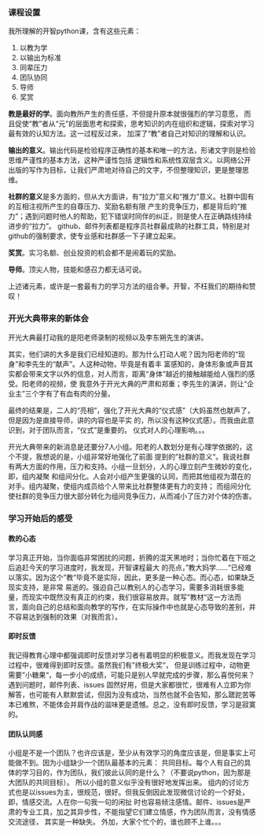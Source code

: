 ### 课程设置
我所理解的开智python课，含有这些元素：

1. 以教为学
2. 以输出为标准
3. 同辈压力
4. 团队协同
5. 导师 
6. 奖赏

**教是最好的学**。面向教所产生的责任感，不但提升原本就很强烈的学习意愿，
而且促使“教”者从“元”的层面思考和探索，思考知识的内在组织和逻辑，探索对学习最有效的认知方法。这一过程反过来，
加深了“教”者自己对知识的理解和认识。

**输出的意义**。输出代码是检验程序正确性的基本和唯一的方法，形诸文字则是检验思维严谨性的基本方法，这种严谨性包括
逻辑性和系统性双层含义。以网络公开出版的写作为目标，让我们严肃地对待自己的文字，不但整理知识，更是整理思维。

**社群的意义**是多方面的，但从大方面讲，有“拉力”意义和“推力”意义。社群中固有的互相注视所产生的自尊压力、奖励名额有限
产生的竞争压力，都是背后的“推力”；遇到问题时他人的帮助，犯下错误时同伴的纠正，则是使人在正确路线持续进步的“拉力”。
github、邮件列表都是程序员社群最成熟的社群工具，特别是对github的强制要求，使专业感和社群感一下子建立起来。 

**奖赏**。实习名额、创业投资的机会都不是闹着玩的奖励。

**导师**。顶尖人物，技能和感召力都无话可说。

上述诸元素，或许是一套最有力的学习方法的组合拳。开智，不枉我们的期待和赞叹！
 
### 开光大典带来的新体会
 开光大典最打动我的是阳老师录制的视频以及李东朔先生的演讲。
 
 其实，他们讲的大多是我们已经知道的。那为什么打动人呢？因为阳老师的“现身”和李先生的“献声”。人这种动物，毕竟是有着丰
 富感知的，身体形象或声音其实都会带来文字以外的信息，对人而言，距离“身体”越近的接触越能给人强烈的感受。阳老师的视频，使
 我意外于开光大典的严肃和郑重；李先生的演讲，则让“企业主”三个字有了有血有肉的分量。
 
 最终的结果是，二人的“亮相”，强化了开光大典的“仪式感”（大妈虽然也献声了，但是因为是直接导师，讲的内容也是平实
 的，所以没有这种仪式感）。而我由此意识到，对于团队而言，“仪式”是重要的。
 仪式对人的心理影响。。。

开光大典带来的新消息是还要分7人小组。阳老的人数划分是有心理学依据的，这个不提，我想说的是，小组非常好地强化了前面
提到的”社群的意义“。我说社群有两大方面的作用，压力和支持。小组一旦划分，人的心理立刻产生微妙的变化，即，组内凝聚
和组间分化。人会对小组产生更强的认同，而把其他组视为潜在的对手。组内凝聚，使组内成员给个人带来比社群整体更有力的支持；
而组间分化使社群的竞争压力很大部分转化为组间竞争压力，从而减小了压力对个体的伤害。

### 学习开始后的感受
#### 教的心态
 学习真正开始，当你面临非常困扰的问题，折腾的混天黑地时；当你忙着在下班之后追赶今天的学习进度时，我发现，开智课程最大
 的亮点，”教大妈学……“已经难以落实。因为这个”教“毕竟不是实际，因此，更多是一种心态。而心态，如果缺乏现实支持，是非常
 易逝的。强迫自己以教别人的心态学习，需要多消耗很多能量，而现实中既然没有真正的约束，我们很容易放弃。就写”教材“这一方法而
 言，面向自己的总结和面向教学的写作，在实际操作中也就是心态导致的差别，并不容易达到强制的效果（对我而言）。
#### 即时反馈
 我记得教育心理中都强调即时反馈对学习者有着明显的积极意义。而我发现在学习过程中，很难得到即时反馈。虽然我们有”终极大奖“，
 但是训练过程中，动物更需要”小糖果“，每一步小的成绩，可能只是别人早就完成的步骤，那么喜悦何来？遇到问题时，邮件列表、issues
 固然好用，但是大家都很忙，很难有人立即为你解答，也可能有人默默尝试，但因为没有成功，当然也就不会告知，那么蹉跎苦等
 本已难熬，不能体会并肩作战的滋味更是遗憾。总之，没有即时反馈，学习是寂寞的。
#### 团队认同感
 小组是不是一个团队？也许应该是，至少从有效学习的角度应该是，但是事实上可能做不到。因为小组缺少一个团队最基本的元素：
 共同目标。每个人有自己的具体的学习目的，作为团队，我们彼此认同的是什么？（不要说python，因为那是大团队的共同目标）。
 所以小组的意义似乎没有很好地发挥出来。
 组内的讨论方式也是以issues为主，很规范，很好。但我反倒因此发现微信讨论的一个好处，即，情感交流。人在你一句我一句的闲扯
 时也容易倾注感情。邮件、issues是严肃的专业工具，加之其异步性，不能指望它们建立情感，作为团队而言，没有情感交流途径，
 其实是一种缺失。
 外加，大家个忙个的，谁也顾不上谁。。。
